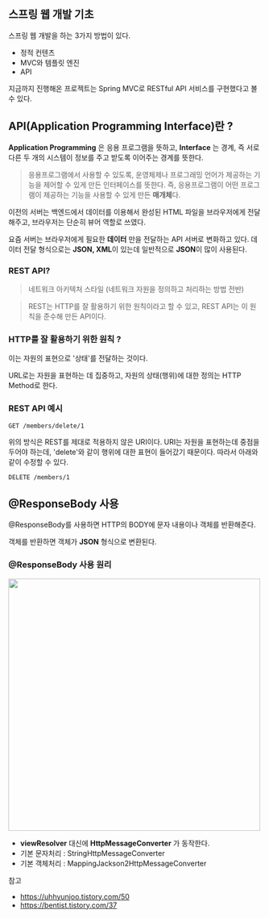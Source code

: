 ## 스프링 웹 개발 기초

스프링 웹 개발을 하는 3가지 방법이 있다.
* 정적 컨텐츠
* MVC와 템플릿 엔진
* API

지금까지 진행해온 프로젝트는 Spring MVC로 RESTful API 서비스를 구현했다고 볼 수 있다.

## API(Application Programming Interface)란 ?

**Application Programming** 은 응용 프로그램을 뜻하고, **Interface** 는 경계, 즉 서로 다른 두 개의 시스템이 정보를 주고 받도록 이어주는 경계를 뜻한다.

> 응용프로그램에서 사용할 수 있도록, 운영체제나 프로그래밍 언어가 제공하는 기능을 제어할 수 있게 만든 인터페이스를 뜻한다. 즉, 응용프로그램이 어떤 프로그램이 제공하는 기능을 사용할 수 있게 만든 **매개체**다. 

이전의 서버는 백엔드에서 데이터를 이용해서 완성된 HTML 파일을 브라우저에게 전달해주고, 브라우저는 단순히 뷰어 역할로 쓰였다.

요즘 서버는 브라우저에게 필요한 **데이터** 만을 전달하는 API 서버로 변화하고 있다. 데이터 전달 형식으로는 **JSON, XML**이 있는데 일반적으로 **JSON**이 많이 사용된다.

### REST API?

> 네트워크 아키텍처 스타일 (네트워크 자원을 정의하고 처리하는 방법 전반)

> REST는 HTTP를 잘 활용하기 위한 원칙이라고 할 수 있고, REST API는 이 원칙을 준수해 만든 API이다.

### HTTP를 잘 활용하기 위한 원칙 ?

이는 자원의 표현으로 '상태'를 전달하는 것이다.

URL로는 자원을 표현하는 데 집중하고, 자원의 상태(행위)에 대한 정의는 HTTP Method로 한다.

### REST API 예시

```
GET /members/delete/1
```

위의 방식은 REST를 제대로 적용하지 않은 URI이다. URI는 자원을 표현하는데 중점을 두어야 하는데, 'delete'와 같이 행위에 대한 표현이 들어갔기 때문이다. 따라서 아래와 같이 수정할 수 있다.

```
DELETE /members/1
```

## @ResponseBody 사용

@ResponseBody를 사용하면 HTTP의 BODY에 문자 내용이나 객체를 반환해준다.

객체를 반환하면 객체가 **JSON** 형식으로 변환된다.

### @ResponseBody 사용 원리

<img width = "500" src="https://github.com/JINU-CHANG/JINU-CHANG/assets/98975580/58f5323b-776d-496c-a27c-d53729a6c39f">

* **viewResolver** 대신에 **HttpMessageConverter** 가 동작한다.
* 기본 문자처리 : StringHttpMessageConverter
* 기본 객체처리 : MappingJackson2HttpMessageConverter


참고
* https://uhhyunjoo.tistory.com/50
* https://bentist.tistory.com/37